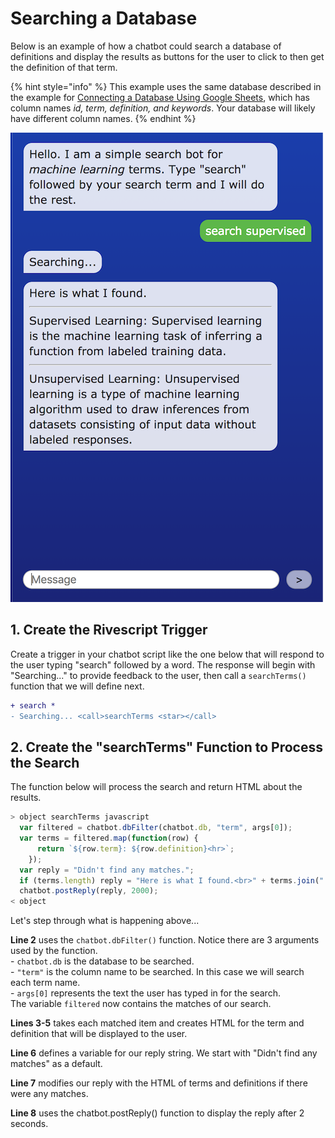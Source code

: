 # Searching a Database

Below is an example of how a chatbot could search a database of definitions and display the results as buttons for the user to click to then get the definition of that term.

{% hint style="info" %}
This example uses the same database described in the example for [Connecting a Database Using Google Sheets](https://docs.idew.org/code-chatbot/code-mods/connecting-a-database-using-google-sheets), which has column names _id, term, definition, and keywords_. Your database will likely have different column names.
{% endhint %}

![](../.gitbook/assets/searchexample.png)

## 1. Create the Rivescript Trigger

Create a trigger in your chatbot script like the one below that will respond to the user typing "search" followed by a word. The response will begin with "Searching..." to provide feedback to the user, then call a `searchTerms()` function that we will define next.

```diff
+ search *
- Searching... <call>searchTerms <star></call>
```

## 2. Create the "searchTerms" Function to Process the Search

The function below will process the search and return HTML about the results.

```javascript
> object searchTerms javascript
  var filtered = chatbot.dbFilter(chatbot.db, "term", args[0]);
  var terms = filtered.map(function(row) {
      return `${row.term}: ${row.definition}<hr>`;
    });
  var reply = "Didn't find any matches.";
  if (terms.length) reply = "Here is what I found.<br>" + terms.join(" ");
  chatbot.postReply(reply, 2000);
< object
```

Let's step through what is happening above...

**Line 2** uses the `chatbot.dbFilter()` function. Notice there are 3 arguments used by the function.  
     - `chatbot.db` is the database to be searched.  
     - `"term"` is the column name to be searched. In this case we will search each term name.  
     - `args[0]` represents the text the user has typed in for the search.  
The variable `filtered` now contains the matches of our search.

**Lines 3-5** takes each matched item and creates HTML for the term and definition that will be displayed to the user.

**Line 6** defines a variable for our reply string. We start with "Didn't find any matches" as a default.

**Line 7** modifies our reply with the HTML of terms and definitions if there were any matches.

**Line 8** uses the chatbot.postReply\(\) function to display the reply after 2 seconds.



